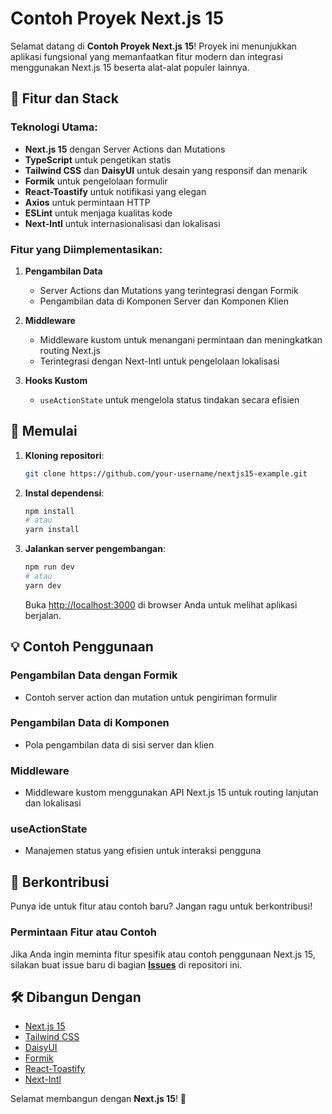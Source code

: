 # Contoh Proyek Next.js 15

Selamat datang di **Contoh Proyek Next.js 15**! Proyek ini menunjukkan aplikasi fungsional yang memanfaatkan fitur modern dan integrasi menggunakan Next.js 15 beserta alat-alat populer lainnya.

## 🌟 Fitur dan Stack

### Teknologi Utama:
- **Next.js 15** dengan Server Actions dan Mutations
- **TypeScript** untuk pengetikan statis
- **Tailwind CSS** dan **DaisyUI** untuk desain yang responsif dan menarik
- **Formik** untuk pengelolaan formulir
- **React-Toastify** untuk notifikasi yang elegan
- **Axios** untuk permintaan HTTP
- **ESLint** untuk menjaga kualitas kode
- **Next-Intl** untuk internasionalisasi dan lokalisasi

### Fitur yang Diimplementasikan:
1. **Pengambilan Data**
   - Server Actions dan Mutations yang terintegrasi dengan Formik
   - Pengambilan data di Komponen Server dan Komponen Klien

2. **Middleware**
   - Middleware kustom untuk menangani permintaan dan meningkatkan routing Next.js
   - Terintegrasi dengan Next-Intl untuk pengelolaan lokalisasi

3. **Hooks Kustom**
   - `useActionState` untuk mengelola status tindakan secara efisien

## 🚀 Memulai

1. **Kloning repositori**:
   ```bash
   git clone https://github.com/your-username/nextjs15-example.git
   ```

2. **Instal dependensi**:
   ```bash
   npm install
   # atau
   yarn install
   ```

3. **Jalankan server pengembangan**:
   ```bash
   npm run dev
   # atau
   yarn dev
   ```

   Buka [http://localhost:3000](http://localhost:3000) di browser Anda untuk melihat aplikasi berjalan.

## 💡 Contoh Penggunaan

### Pengambilan Data dengan Formik
- Contoh server action dan mutation untuk pengiriman formulir

### Pengambilan Data di Komponen
- Pola pengambilan data di sisi server dan klien

### Middleware
- Middleware kustom menggunakan API Next.js 15 untuk routing lanjutan dan lokalisasi

### useActionState
- Manajemen status yang efisien untuk interaksi pengguna

## 🎯 Berkontribusi

Punya ide untuk fitur atau contoh baru? Jangan ragu untuk berkontribusi!

### Permintaan Fitur atau Contoh
Jika Anda ingin meminta fitur spesifik atau contoh penggunaan Next.js 15, silakan buat issue baru di bagian **[Issues](https://github.com/your-username/nextjs15-example/issues)** di repositori ini.

## 🛠️ Dibangun Dengan

- [Next.js 15](https://nextjs.org/)
- [Tailwind CSS](https://tailwindcss.com/)
- [DaisyUI](https://daisyui.com/)
- [Formik](https://formik.org/)
- [React-Toastify](https://fkhadra.github.io/react-toastify/)
- [Next-Intl](https://next-intl-docs.vercel.app/)

Selamat membangun dengan **Next.js 15**! 🚀
